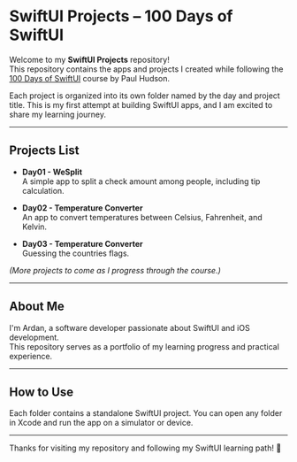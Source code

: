 # SwiftUI Projects – 100 Days of SwiftUI

Welcome to my **SwiftUI Projects** repository!  
This repository contains the apps and projects I created while following the [100 Days of SwiftUI](https://www.hackingwithswift.com/100/swiftui/) course by Paul Hudson.

Each project is organized into its own folder named by the day and project title. This is my first attempt at building SwiftUI apps, and I am excited to share my learning journey.

---

## Projects List

- **Day01 - WeSplit**  
  A simple app to split a check amount among people, including tip calculation.

- **Day02 - Temperature Converter**  
  An app to convert temperatures between Celsius, Fahrenheit, and Kelvin.

- **Day03 - Temperature Converter**  
  Guessing the countries flags.

*(More projects to come as I progress through the course.)*

---

## About Me

I'm Ardan, a software developer passionate about SwiftUI and iOS development.  
This repository serves as a portfolio of my learning progress and practical experience.

---

## How to Use

Each folder contains a standalone SwiftUI project. You can open any folder in Xcode and run the app on a simulator or device.

---


Thanks for visiting my repository and following my SwiftUI learning path! 🚀
